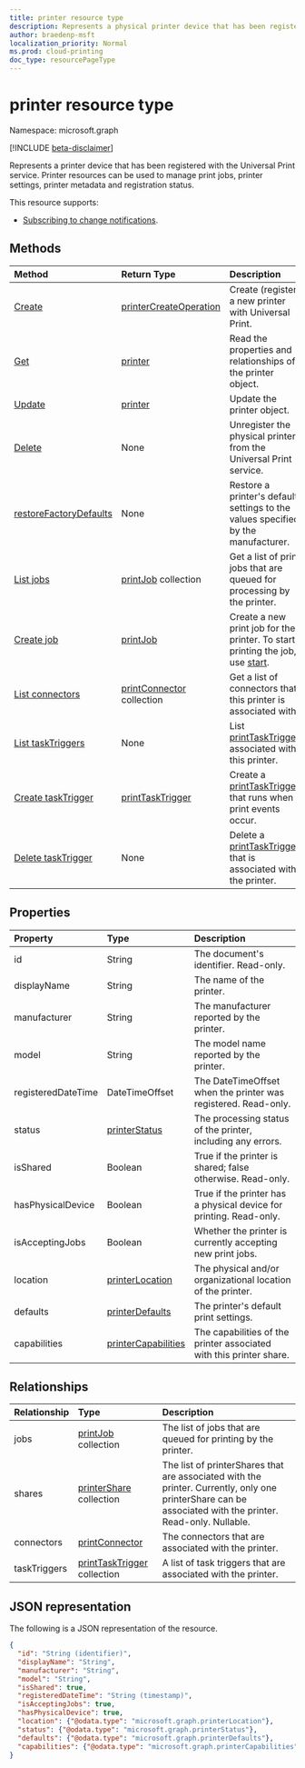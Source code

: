 ```yaml
---
title: printer resource type
description: Represents a physical printer device that has been registered with the Universal Print service. Printer resources can be used to manage print jobs, printer settings, printer metadata and registration status.
author: braedenp-msft
localization_priority: Normal
ms.prod: cloud-printing
doc_type: resourcePageType
---
```


# printer resource type

Namespace: microsoft.graph

[!INCLUDE [beta-disclaimer](../../includes/beta-disclaimer.md)]

Represents a printer device that has been registered with the Universal Print service. Printer resources can be used to manage print jobs, printer settings, printer metadata and registration status.

This resource supports:
* [Subscribing to change notifications](/graph/universal-print-webhook-notifications).

## Methods

| Method       | Return Type | Description |
|:-------------|:------------|:------------|
| [Create](../api/printer-create.md) | [printerCreateOperation](printerCreateOperation.md) | Create (register) a new printer with Universal Print. |
| [Get](../api/printer-get.md) | [printer](printer.md) | Read the properties and relationships of the printer object. |
| [Update](../api/printer-update.md) | [printer](printer.md) | Update the printer object. |
| [Delete](../api/printer-delete.md) | None | Unregister the physical printer from the Universal Print service. |
| [restoreFactoryDefaults](../api/printer-restorefactorydefaults.md) | None | Restore a printer's default settings to the values specified by the manufacturer. |
| [List jobs](../api/printer-list-jobs.md) | [printJob](printjob.md) collection | Get a list of print jobs that are queued for processing by the printer. |
| [Create job](../api/printer-post-jobs.md) | [printJob](printjob.md) | Create a new print job for the printer. To start printing the job, use [start](../api/printjob-start.md). |
| [List connectors](../api/printer-list-connectors.md) | [printConnector](printconnector.md) collection | Get a list of connectors that this printer is associated with. |
| [List taskTriggers](../api/printer-list-tasktriggers.md) | None | List [printTaskTriggers](printtasktrigger.md) associated with this printer. |
| [Create taskTrigger](../api/printer-post-tasktriggers.md) | [printTaskTrigger](printtasktrigger.md) | Create a [printTaskTrigger](printtasktrigger.md) that runs when print events occur. |
| [Delete taskTrigger](../api/printer-delete-tasktrigger.md) | None | Delete a [printTaskTrigger](printtasktrigger.md) that is associated with the printer. |

## Properties
| Property     | Type        | Description |
|:-------------|:------------|:------------|
|id|String|The document's identifier. Read-only.|
|displayName|String|The name of the printer.|
|manufacturer|String|The manufacturer reported by the printer.|
|model|String|The model name reported by the printer.|
|registeredDateTime|DateTimeOffset|The DateTimeOffset when the printer was registered. Read-only.|
|status|[printerStatus](printerstatus.md)|The processing status of the printer, including any errors.|
|isShared|Boolean|True if the printer is shared; false otherwise. Read-only.|
|hasPhysicalDevice|Boolean|True if the printer has a physical device for printing. Read-only.|
|isAcceptingJobs|Boolean|Whether the printer is currently accepting new print jobs.|
|location|[printerLocation](printerlocation.md)|The physical and/or organizational location of the printer.|
|defaults|[printerDefaults](printerdefaults.md)|The printer's default print settings.|
|capabilities|[printerCapabilities](printercapabilities.md)|The capabilities of the printer associated with this printer share.|

## Relationships
| Relationship | Type        | Description |
|:-------------|:------------|:------------|
|jobs|[printJob](printjob.md) collection| The list of jobs that are queued for printing by the printer.|
|shares|[printerShare](printershare.md) collection| The list of printerShares that are associated with the printer. Currently, only one printerShare can be associated with the printer. Read-only. Nullable.|
|connectors|[printConnector](printconnector.md)|The connectors that are associated with the printer.|
|taskTriggers|[printTaskTrigger](printtasktrigger.md) collection|A list of task triggers that are associated with the printer.|

## JSON representation

The following is a JSON representation of the resource.

<!-- {
  "blockType": "resource",
  "optionalProperties": [

  ],
  "@odata.type": "microsoft.graph.printer",
  "keyProperty": "id",
  "baseType":"microsoft.graph.entity"
}-->

```json
{
  "id": "String (identifier)",
  "displayName": "String",
  "manufacturer": "String",
  "model": "String",
  "isShared": true,
  "registeredDateTime": "String (timestamp)",
  "isAcceptingJobs": true,
  "hasPhysicalDevice": true,
  "location": {"@odata.type": "microsoft.graph.printerLocation"},
  "status": {"@odata.type": "microsoft.graph.printerStatus"},
  "defaults": {"@odata.type": "microsoft.graph.printerDefaults"},
  "capabilities": {"@odata.type": "microsoft.graph.printerCapabilities"}
}
```

<!-- uuid: 8fcb5dbc-d5aa-4681-8e31-b001d5168d79
2015-10-25 14:57:30 UTC -->
<!-- {
  "type": "#page.annotation",
  "description": "printer resource",
  "keywords": "",
  "section": "documentation",
  "tocPath": ""
}-->


